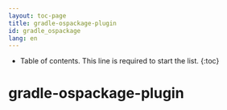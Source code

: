 ```yaml
---
layout: toc-page
title: gradle-ospackage-plugin
id: gradle_ospackage
lang: en
---
```


* Table of contents. This line is required to start the list.
{:toc}

# gradle-ospackage-plugin

